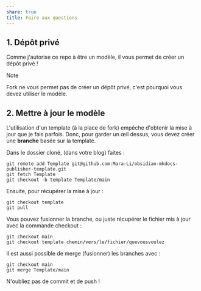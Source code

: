 ```yaml
---
share: true
title: Foire aux questions
---
```


## 1. Dépôt privé

Comme j'autorise ce repo à être un modèle, il vous permet de créer un dépôt privé !

> [!Note]
> Fork ne vous permet pas de créer un dépôt privé, c'est pourquoi vous devez utiliser le modèle.

## 2. Mettre à jour le modèle

L'utilisation d'un template (à la place de fork) empêche d'obtenir la mise à jour que je fais parfois. Donc, pour garder un œil dessus, vous devez créer une **branche** basée sur la template. 

Dans le dossier cloné, (dans votre blog) faites : 
```
git remote add Template git@github.com:Mara-Li/obsidian-mkdocs-publisher-template.git
git fetch Template
git checkout -b template Template/main
```
Ensuite, pour récupérer la mise à jour : 
```
git checkout template
git pull
```

Vous pouvez fusionner la branche, ou juste récupérer le fichier mis à jour avec la commande checkout : 
```git
git checkout main
git checkout template chemin/vers/le/fichier/quevousvoulez 
```

Il est aussi possible de merge (fusionner) les branches avec : 
```
git checkout main
git merge Template/main
```

N'oubliez pas de commit et de push !

